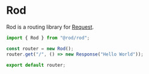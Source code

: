 # Rod

Rod is a routing library for [Request](https://developer.mozilla.org/en-US/docs/Web/API/Request).

```ts
import { Rod } from "@rod/rod";

const router = new Rod();
router.get("/", () => new Response("Hello World"));

export default router;
```
